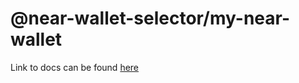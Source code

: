 # @near-wallet-selector/my-near-wallet

Link to docs can be found [here](https://docs.near.org/tools/near-wallet-selector/my-near-wallet)
